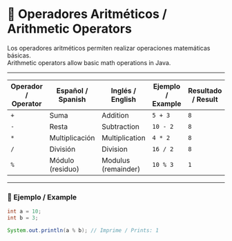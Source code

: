 # 🧮 Operadores Aritméticos / Arithmetic Operators

Los operadores aritméticos permiten realizar operaciones matemáticas básicas.  
Arithmetic operators allow basic math operations in Java.

---

| Operador / Operator | Español / Spanish      | Inglés / English       | Ejemplo / Example | Resultado / Result |
|---------------------|------------------------|------------------------|-------------------|--------------------|
| `+`                 | Suma                   | Addition               | `5 + 3`           | `8`                |
| `-`                 | Resta                  | Subtraction            | `10 - 2`          | `8`                |
| `*`                 | Multiplicación         | Multiplication         | `4 * 2`           | `8`                |
| `/`                 | División               | Division               | `16 / 2`          | `8`                |
| `%`                 | Módulo (residuo)       | Modulus (remainder)    | `10 % 3`          | `1`                |

---

### 🧪 Ejemplo / Example

```java
int a = 10;
int b = 3;

System.out.println(a % b); // Imprime / Prints: 1
